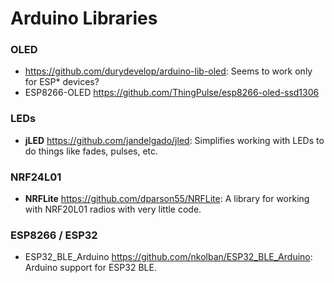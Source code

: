 # Arduino Libraries



### OLED

- https://github.com/durydevelop/arduino-lib-oled:  Seems to work only for ESP* devices?
- ESP8266-OLED https://github.com/ThingPulse/esp8266-oled-ssd1306



### LEDs

* **jLED** https://github.com/jandelgado/jled:  Simplifies working with LEDs to do things like fades, pulses, etc.



### NRF24L01

* **NRFLite** https://github.com/dparson55/NRFLite: A library for working with NRF20L01 radios with very little code.



### ESP8266 / ESP32

- ESP32_BLE_Arduino https://github.com/nkolban/ESP32_BLE_Arduino:  Arduino support for ESP32 BLE.